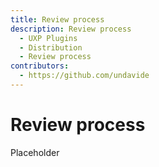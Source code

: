 ```yaml
---
title: Review process
description: Review process
  - UXP Plugins
  - Distribution
  - Review process
contributors:
  - https://github.com/undavide
---
```


# Review process

Placeholder
